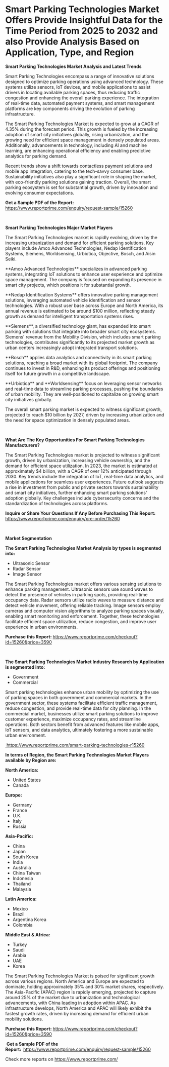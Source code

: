 <p><h1>Smart Parking Technologies Market Offers Provide Insightful Data for the Time Period from 2025 to 2032 and also Provide Analysis Based on Application, Type, and Region</h1></p><p><strong>Smart Parking Technologies Market Analysis and Latest Trends</strong></p>
<p><p>Smart Parking Technologies encompass a range of innovative solutions designed to optimize parking operations using advanced technology. These systems utilize sensors, IoT devices, and mobile applications to assist drivers in locating available parking spaces, thus reducing traffic congestion and enhancing the overall parking experience. The integration of real-time data, automated payment systems, and smart management platforms are key components driving the evolution of parking infrastructure.</p><p>The Smart Parking Technologies Market is expected to grow at a CAGR of 4.35% during the forecast period. This growth is fueled by the increasing adoption of smart city initiatives globally, rising urbanization, and the growing need for efficient space management in densely populated areas. Additionally, advancements in technology, including AI and machine learning, are enhancing operational efficiency and enabling predictive analytics for parking demand.</p><p>Recent trends show a shift towards contactless payment solutions and mobile app integration, catering to the tech-savvy consumer base. Sustainability initiatives also play a significant role in shaping the market, with eco-friendly parking solutions gaining traction. Overall, the smart parking ecosystem is set for substantial growth, driven by innovation and evolving consumer expectations.</p></p>
<p><strong>Get a Sample PDF of the Report:&nbsp;</strong> <a href="https://www.reportprime.com/enquiry/request-sample/15260?utm_campaign=2452&utm_medium=2&utm_source=Github&utm_content=ia&utm_term=20032025&utm_id=smart-parking-technologies">https://www.reportprime.com/enquiry/request-sample/15260</a></p>
<p>&nbsp;</p>
<p><strong>Smart Parking Technologies Major Market Players</strong></p>
<p><p>The Smart Parking Technologies market is rapidly evolving, driven by the increasing urbanization and demand for efficient parking solutions. Key players include Amco Advanced Technologies, Nedap Identification Systems, Siemens, Worldsensing, Urbiotica, Objective, Bosch, and Aisin Seiki.</p><p>**Amco Advanced Technologies** specializes in advanced parking systems, integrating IoT solutions to enhance user experience and optimize space management. The company is focused on expanding its presence in smart city projects, which positions it for substantial growth.</p><p>**Nedap Identification Systems** offers innovative parking management solutions, leveraging automated vehicle identification and sensor technologies. With a robust user base across Europe and North America, its annual revenue is estimated to be around $100 million, reflecting steady growth as demand for intelligent transportation systems rises.</p><p>**Siemens**, a diversified technology giant, has expanded into smart parking with solutions that integrate into broader smart city ecosystems. Siemens' revenue from the Mobility Division, which includes smart parking technologies, contributes significantly to its projected market growth as urban centers increasingly adopt integrated transport solutions.</p><p>**Bosch** applies data analytics and connectivity in its smart parking solutions, reaching a broad market with its global footprint. The company continues to invest in R&D, enhancing its product offerings and positioning itself for future growth in a competitive landscape.</p><p>**Urbiotica** and **Worldsensing** focus on leveraging sensor networks and real-time data to streamline parking processes, pushing the boundaries of urban mobility. They are well-positioned to capitalize on growing smart city initiatives globally.</p><p>The overall smart parking market is expected to witness significant growth, projected to reach $10 billion by 2027, driven by increasing urbanization and the need for space optimization in densely populated areas.</p></p>
<p>&nbsp;</p>
<p><strong>What Are The Key Opportunities For Smart Parking Technologies Manufacturers?</strong></p>
<p><p>The Smart Parking Technologies market is projected to witness significant growth, driven by urbanization, increasing vehicle ownership, and the demand for efficient space utilization. In 2023, the market is estimated at approximately $4 billion, with a CAGR of over 12% anticipated through 2030. Key trends include the integration of IoT, real-time data analytics, and mobile applications for seamless user experiences. Future outlook suggests a rise in investment from public and private sectors towards sustainability and smart city initiatives, further enhancing smart parking solutions' adoption globally. Key challenges include cybersecurity concerns and the standardization of technologies across platforms.</p></p>
<p><strong>Inquire or Share Your Questions If Any Before Purchasing This Report:</strong> <a href="https://www.reportprime.com/enquiry/pre-order/15260?utm_campaign=2452&utm_medium=2&utm_source=Github&utm_content=ia&utm_term=20032025&utm_id=smart-parking-technologies">https://www.reportprime.com/enquiry/pre-order/15260</a></p>
<p>&nbsp;</p>
<p><strong>Market Segmentation</strong></p>
<p><strong>The Smart Parking Technologies Market Analysis by types is segmented into:</strong></p>
<p><ul><li>Ultrasonic Sensor</li><li>Radar Sensor</li><li>Image Sensor</li></ul></p>
<p><p>The Smart Parking Technologies market offers various sensing solutions to enhance parking management. Ultrasonic sensors use sound waves to detect the presence of vehicles in parking spots, providing real-time occupancy data. Radar sensors utilize radio waves to measure distance and detect vehicle movement, offering reliable tracking. Image sensors employ cameras and computer vision algorithms to analyze parking spaces visually, enabling smart monitoring and enforcement. Together, these technologies facilitate efficient space utilization, reduce congestion, and improve user experience in urban environments.</p></p>
<p><strong>Purchase this Report:&nbsp;</strong><a href="https://www.reportprime.com/checkout?id=15260&price=3590&utm_campaign=2452&utm_medium=2&utm_source=Github&utm_content=ia&utm_term=20032025&utm_id=smart-parking-technologies">https://www.reportprime.com/checkout?id=15260&price=3590</a></p>
<p>&nbsp;</p>
<p><strong>The Smart Parking Technologies Market Industry Research by Application is segmented into:</strong></p>
<p><ul><li>Government</li><li>Commercial</li></ul></p>
<p><p>Smart parking technologies enhance urban mobility by optimizing the use of parking spaces in both government and commercial markets. In the government sector, these systems facilitate efficient traffic management, reduce congestion, and provide real-time data for city planning. In the commercial market, businesses utilize smart parking solutions to improve customer experience, maximize occupancy rates, and streamline operations. Both sectors benefit from advanced features like mobile apps, IoT sensors, and data analytics, ultimately fostering a more sustainable urban environment.</p></p>
<p><a href="https://www.reportprime.com/smart-parking-technologies-r15260?utm_campaign=2452&utm_medium=2&utm_source=Github&utm_content=ia&utm_term=20032025&utm_id=smart-parking-technologies">&nbsp;https://www.reportprime.com/smart-parking-technologies-r15260</a></p>
<p><strong>In terms of Region, the Smart Parking Technologies Market Players available by Region are:</strong></p>
<p>
    <p> <strong> North America: </strong>
        <ul>
            <li>United States</li>
            <li>Canada</li>
        </ul>
        </p> 
    <p> <strong> Europe: </strong>
        <ul>
            <li>Germany</li>
            <li>France</li>
            <li>U.K.</li>
            <li>Italy</li>
            <li>Russia</li>
        </ul>
        </p> 
    <p> <strong> Asia-Pacific: </strong>
        <ul>
            <li>China</li>
            <li>Japan</li>
            <li>South Korea</li>
            <li>India</li>
            <li>Australia</li>
            <li>China Taiwan</li>
            <li>Indonesia</li>
            <li>Thailand</li>
            <li>Malaysia</li>
        </ul>
        </p> 
    <p> <strong> Latin America: </strong>
        <ul>
            <li>Mexico</li>
            <li>Brazil</li>
            <li>Argentina Korea</li>
            <li>Colombia</li>
        </ul>
        </p> 
    <p> <strong> Middle East & Africa: </strong>
        <ul>
            <li>Turkey</li>
            <li>Saudi</li>
            <li>Arabia</li>
            <li>UAE</li>
            <li>Korea</li>
        </ul>
    </p>
    </p>
<p><p>The Smart Parking Technologies Market is poised for significant growth across various regions. North America and Europe are expected to dominate, holding approximately 35% and 30% market shares, respectively. The Asia-Pacific (APAC) region is rapidly emerging, projected to capture around 25% of the market due to urbanization and technological advancements, with China leading in adoption within APAC. As infrastructure develops, North America and APAC will likely exhibit the fastest growth rates, driven by increasing demand for efficient urban mobility solutions.</p></p>
<p><strong>Purchase this Report: </strong><a href="https://www.reportprime.com/checkout?id=15260&price=3590&utm_campaign=2452&utm_medium=2&utm_source=Github&utm_content=ia&utm_term=20032025&utm_id=smart-parking-technologies">https://www.reportprime.com/checkout?id=15260&price=3590</a></p>
<p>&nbsp;<strong>Get a Sample PDF of the Report:&nbsp;&nbsp;</strong><a href="https://www.reportprime.com/enquiry/request-sample/15260?utm_campaign=2452&utm_medium=2&utm_source=Github&utm_content=ia&utm_term=20032025&utm_id=smart-parking-technologies">https://www.reportprime.com/enquiry/request-sample/15260</a></p>
<p><strong></strong></p>
<p>Check more reports on <a href="https://www.reportprime.com/?utm_campaign=2452&utm_medium=2&utm_source=Github&utm_content=ia&utm_term=20032025&utm_id=smart-parking-technologies">https://www.reportprime.com/</a></p>